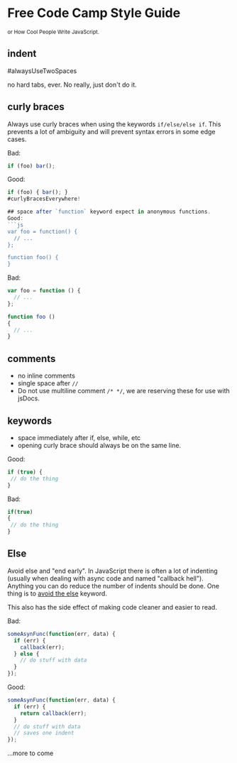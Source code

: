 # Free Code Camp Style Guide
<small>or How Cool People Write JavaScript.</small>


## indent
  #alwaysUseTwoSpaces

  no hard tabs, ever. No really, just don't do it.

## curly braces
Always use curly braces when using the keywords `if/else/else if`. This prevents a lot of ambiguity and will prevent syntax errors in some edge cases.

Bad:
```js
if (foo) bar();
```
Good:
```js
if (foo) { bar(); }
#curlyBracesEverywhere!

## space after `function` keyword expect in anonymous functions.
Good:
```js
var foo = function() {
  // ...
};

function foo() {
}

```
Bad: 
```js
var foo = function () {
  // ...
};

function foo ()
{
  // ...
}
```
## comments

 * no inline comments
 * single space after `//`
 * Do not use multiline comment `/* */`, we are reserving these for use with jsDocs.

## keywords

 * space immediately after if, else, while, etc
 * opening curly brace should always be on the same line.

Good:
```js
if (true) {
 // do the thing
}
```

Bad:
```js
if(true)
{
 // do the thing
}
```

## Else
Avoid else and "end early". In JavaScript there is often a lot of indenting (usually when dealing with async code and named "callback hell"). Anything you can do reduce the number of indents should be done. One thing is to [avoid the else](http://blog.timoxley.com/post/47041269194/avoid-else-return-early) keyword.

This also has the side effect of making code cleaner and easier to read.

Bad: 
```js
someAsynFunc(function(err, data) {
  if (err) {
    callback(err);
  } else {
    // do stuff with data
  }
});
```

Good: 
```js
someAsynFunc(function(err, data) {
  if (err) {
    return callback(err);
  }
  // do stuff with data
  // saves one indent
});
```

...more to come